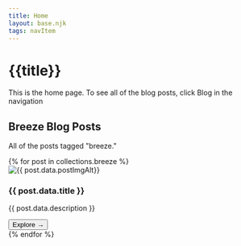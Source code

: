 ```yaml
---
title: Home
layout: base.njk
tags: navItem
---
```

# {{title}}
This is the home page. To see all of the blog posts, click Blog in the navigation

## Breeze Blog Posts

All of the posts tagged "breeze."

<section class="grid">
{% for post in collections.breeze %}
<article class="card">
    <div class="card__img"><img src="{{ post.data.postImg | url }}" alt="{{ post.data.postImgAlt}}"></div>
      <div class="card__content">
        <h1 class="card__header">{{ post.data.title }}</h1>
        <p class="card__text">{{ post.data.description }}</p>
        <a href="{{ post.url }}"> <button class="card__btn">Explore <span>&rarr;</span></button></a>
      </div>
    </article>
    {% endfor %}
</section>